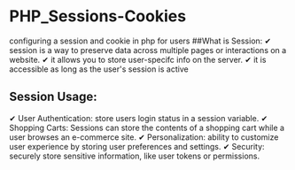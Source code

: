 # PHP_Sessions-Cookies

configuring a session and cookie in php for users 
##What is Session: 
✔ session is a way to preserve data across multiple pages or interactions on a website.
✔ it allows you to store user-specifc info on the server.
✔ it is accessible as long as the user's session is active

## Session Usage: 
✔ User Authentication: store users login status in a session variable.
✔ Shopping Carts: Sessions can store the contents of a shopping cart while a user browses an e-commerce site.
✔ Personalization: ability to customize user experience by storing user preferences and settings.
✔ Security: securely store sensitive information, like user tokens or permissions.
